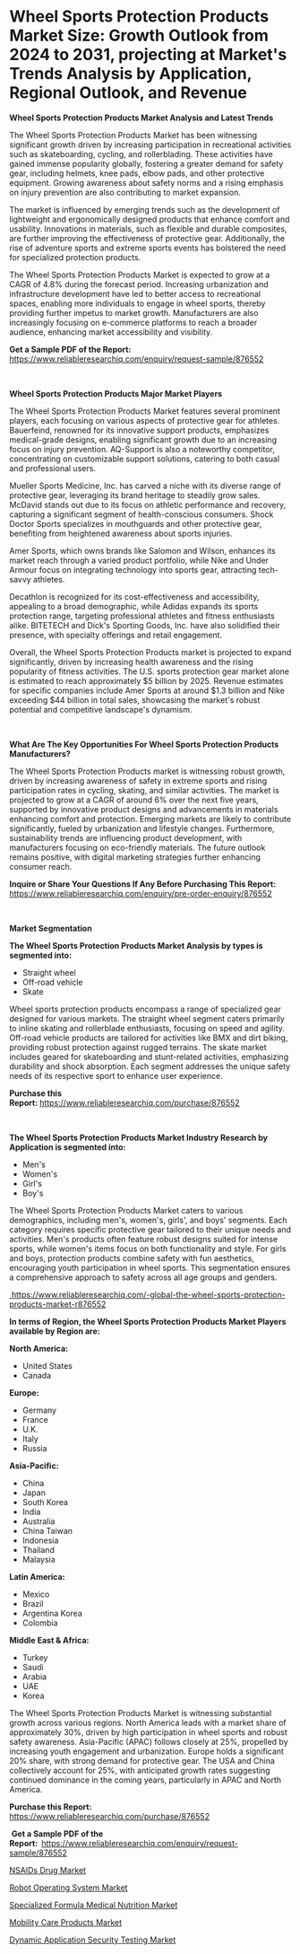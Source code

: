 <p><h1>Wheel Sports Protection Products Market Size: Growth Outlook from 2024 to 2031, projecting at Market's Trends Analysis by Application, Regional Outlook, and Revenue</h1></p><p><strong>Wheel Sports Protection Products Market Analysis and Latest Trends</strong></p>
<p><p>The Wheel Sports Protection Products Market has been witnessing significant growth driven by increasing participation in recreational activities such as skateboarding, cycling, and rollerblading. These activities have gained immense popularity globally, fostering a greater demand for safety gear, including helmets, knee pads, elbow pads, and other protective equipment. Growing awareness about safety norms and a rising emphasis on injury prevention are also contributing to market expansion.</p><p>The market is influenced by emerging trends such as the development of lightweight and ergonomically designed products that enhance comfort and usability. Innovations in materials, such as flexible and durable composites, are further improving the effectiveness of protective gear. Additionally, the rise of adventure sports and extreme sports events has bolstered the need for specialized protection products.</p><p>The Wheel Sports Protection Products Market is expected to grow at a CAGR of 4.8% during the forecast period. Increasing urbanization and infrastructure development have led to better access to recreational spaces, enabling more individuals to engage in wheel sports, thereby providing further impetus to market growth. Manufacturers are also increasingly focusing on e-commerce platforms to reach a broader audience, enhancing market accessibility and visibility.</p></p>
<p><strong>Get a Sample PDF of the Report:&nbsp;</strong> <a href="https://www.reliableresearchiq.com/enquiry/request-sample/876552">https://www.reliableresearchiq.com/enquiry/request-sample/876552</a></p>
<p>&nbsp;</p>
<p><strong>Wheel Sports Protection Products Major Market Players</strong></p>
<p><p>The Wheel Sports Protection Products Market features several prominent players, each focusing on various aspects of protective gear for athletes. Bauerfeind, renowned for its innovative support products, emphasizes medical-grade designs, enabling significant growth due to an increasing focus on injury prevention. AQ-Support is also a noteworthy competitor, concentrating on customizable support solutions, catering to both casual and professional users.</p><p>Mueller Sports Medicine, Inc. has carved a niche with its diverse range of protective gear, leveraging its brand heritage to steadily grow sales. McDavid stands out due to its focus on athletic performance and recovery, capturing a significant segment of health-conscious consumers. Shock Doctor Sports specializes in mouthguards and other protective gear, benefiting from heightened awareness about sports injuries.</p><p>Amer Sports, which owns brands like Salomon and Wilson, enhances its market reach through a varied product portfolio, while Nike and Under Armour focus on integrating technology into sports gear, attracting tech-savvy athletes.</p><p>Decathlon is recognized for its cost-effectiveness and accessibility, appealing to a broad demographic, while Adidas expands its sports protection range, targeting professional athletes and fitness enthusiasts alike. BITETECH and Dick's Sporting Goods, Inc. have also solidified their presence, with specialty offerings and retail engagement.</p><p>Overall, the Wheel Sports Protection Products market is projected to expand significantly, driven by increasing health awareness and the rising popularity of fitness activities. The U.S. sports protection gear market alone is estimated to reach approximately $5 billion by 2025. Revenue estimates for specific companies include Amer Sports at around $1.3 billion and Nike exceeding $44 billion in total sales, showcasing the market's robust potential and competitive landscape's dynamism.</p></p>
<p>&nbsp;</p>
<p><strong>What Are The Key Opportunities For Wheel Sports Protection Products Manufacturers?</strong></p>
<p><p>The Wheel Sports Protection Products market is witnessing robust growth, driven by increasing awareness of safety in extreme sports and rising participation rates in cycling, skating, and similar activities. The market is projected to grow at a CAGR of around 6% over the next five years, supported by innovative product designs and advancements in materials enhancing comfort and protection. Emerging markets are likely to contribute significantly, fueled by urbanization and lifestyle changes. Furthermore, sustainability trends are influencing product development, with manufacturers focusing on eco-friendly materials. The future outlook remains positive, with digital marketing strategies further enhancing consumer reach.</p></p>
<p><strong>Inquire or Share Your Questions If Any Before Purchasing This Report:</strong> <a href="https://www.reliableresearchiq.com/enquiry/pre-order-enquiry/876552">https://www.reliableresearchiq.com/enquiry/pre-order-enquiry/876552</a></p>
<p>&nbsp;</p>
<p><strong>Market Segmentation</strong></p>
<p><strong>The Wheel Sports Protection Products Market Analysis by types is segmented into:</strong></p>
<p><ul><li>Straight wheel</li><li>Off-road vehicle</li><li>Skate</li></ul></p>
<p><p>Wheel sports protection products encompass a range of specialized gear designed for various markets. The straight wheel segment caters primarily to inline skating and rollerblade enthusiasts, focusing on speed and agility. Off-road vehicle products are tailored for activities like BMX and dirt biking, providing robust protection against rugged terrains. The skate market includes geared for skateboarding and stunt-related activities, emphasizing durability and shock absorption. Each segment addresses the unique safety needs of its respective sport to enhance user experience.</p></p>
<p><strong>Purchase this Report:&nbsp;</strong><a href="https://www.reliableresearchiq.com/purchase/876552">https://www.reliableresearchiq.com/purchase/876552</a></p>
<p>&nbsp;</p>
<p><strong>The Wheel Sports Protection Products Market Industry Research by Application is segmented into:</strong></p>
<p><ul><li>Men's</li><li>Women's</li><li>Girl's</li><li>Boy's</li></ul></p>
<p><p>The Wheel Sports Protection Products Market caters to various demographics, including men's, women's, girls', and boys' segments. Each category requires specific protective gear tailored to their unique needs and activities. Men's products often feature robust designs suited for intense sports, while women's items focus on both functionality and style. For girls and boys, protection products combine safety with fun aesthetics, encouraging youth participation in wheel sports. This segmentation ensures a comprehensive approach to safety across all age groups and genders.</p></p>
<p><a href="https://www.reliableresearchiq.com/-global-the-wheel-sports-protection-products-market-r876552">&nbsp;https://www.reliableresearchiq.com/-global-the-wheel-sports-protection-products-market-r876552</a></p>
<p><strong>In terms of Region, the Wheel Sports Protection Products Market Players available by Region are:</strong></p>
<p>
    <p> <strong> North America: </strong>
        <ul>
            <li>United States</li>
            <li>Canada</li>
        </ul>
        </p> 
    <p> <strong> Europe: </strong>
        <ul>
            <li>Germany</li>
            <li>France</li>
            <li>U.K.</li>
            <li>Italy</li>
            <li>Russia</li>
        </ul>
        </p> 
    <p> <strong> Asia-Pacific: </strong>
        <ul>
            <li>China</li>
            <li>Japan</li>
            <li>South Korea</li>
            <li>India</li>
            <li>Australia</li>
            <li>China Taiwan</li>
            <li>Indonesia</li>
            <li>Thailand</li>
            <li>Malaysia</li>
        </ul>
        </p> 
    <p> <strong> Latin America: </strong>
        <ul>
            <li>Mexico</li>
            <li>Brazil</li>
            <li>Argentina Korea</li>
            <li>Colombia</li>
        </ul>
        </p> 
    <p> <strong> Middle East & Africa: </strong>
        <ul>
            <li>Turkey</li>
            <li>Saudi</li>
            <li>Arabia</li>
            <li>UAE</li>
            <li>Korea</li>
        </ul>
    </p>
    </p>
<p><p>The Wheel Sports Protection Products Market is witnessing substantial growth across various regions. North America leads with a market share of approximately 30%, driven by high participation in wheel sports and robust safety awareness. Asia-Pacific (APAC) follows closely at 25%, propelled by increasing youth engagement and urbanization. Europe holds a significant 20% share, with strong demand for protective gear. The USA and China collectively account for 25%, with anticipated growth rates suggesting continued dominance in the coming years, particularly in APAC and North America.</p></p>
<p><strong>Purchase this Report: </strong><a href="https://www.reliableresearchiq.com/purchase/876552">https://www.reliableresearchiq.com/purchase/876552</a></p>
<p>&nbsp;<strong>Get a Sample PDF of the Report:&nbsp;&nbsp;</strong><a href="https://www.reliableresearchiq.com/enquiry/request-sample/876552">https://www.reliableresearchiq.com/enquiry/request-sample/876552</a></p>
<p><strong></strong></p>
<p><p><a href="https://www.linkedin.com/pulse/booming-nsaids-drug-market-sector-analysis-growth-projections-733wf?trackingId=1Mcr%2BoK0Tt%2BN2iLSkd%2BKfw%3D%3D">NSAIDs Drug Market</a></p><p><a href="https://medium.com/@sarahhopkins94/robot-operating-system-market-size-market-segmentation-market-trends-and-growth-analysis-forecast-8e4e62b8b18a">Robot Operating System Market</a></p><p><a href="https://medium.com/@eujr673/global-specialized-formula-medical-nutrition-market-is-projected-to-grow-at-a-cagr-of-4-4-0fc602ec5d27">Specialized Formula Medical Nutrition Market</a></p><p><a href="https://www.linkedin.com/pulse/mobility-care-products-market-report-product-type-canescrutchesmobility-gverf?trackingId=icpE5%2FMYQLOFG3QcnBXYKQ%3D%3D">Mobility Care Products Market</a></p><p><a href="https://www.linkedin.com/pulse/strategic-roadmap-success-global-dynamic-application-security-ms2rf?trackingId=E0JPyWf4XNKBev4wBWRgPQ%3D%3D">Dynamic Application Security Testing Market</a></p></p>